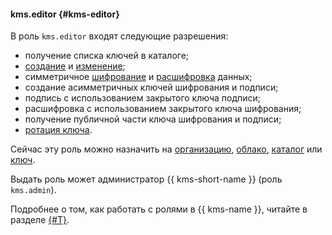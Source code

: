 #### kms.editor {#kms-editor}

В роль `kms.editor` входят следующие разрешения:

* получение списка ключей в каталоге;
* [создание](../kms/operations/key.md#create) и [изменение](../kms/operations/key.md#update);
* симметричное [шифрование](../kms/operations/symmetric-encryption.md#encryption) и [расшифровка](../kms/operations/symmetric-encryption.md#decryption) данных;
* создание асимметричных ключей шифрования и подписи;
* подпись с использованием закрытого ключа подписи;
* расшифровка с использованием закрытого ключа шифрования;
* получение публичной части ключа шифрования и подписи;
* [ротация ключа](../kms/operations/key.md#rotate).

Сейчас эту роль можно назначить на [организацию](../organization/), [облако](../resource-manager/concepts/resources-hierarchy.md#cloud), [каталог](../resource-manager/concepts/resources-hierarchy.md#folder) или [ключ](../kms/concepts/key).

Выдать роль может администратор {{ kms-short-name }} (роль `kms.admin`).

Подробнее о том, как работать с ролями в {{ kms-name }}, читайте в разделе [{#T}](../kms/security/index.md).
